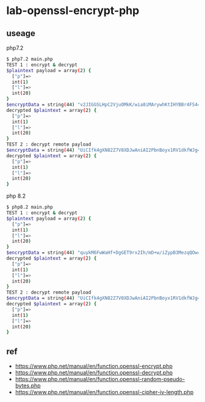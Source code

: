 # lab-openssl-encrypt-php

## useage
php7.2
```sh
$ php7.2 main.php 
TEST 1 : encrypt & decrypt
$plaintext payload = array(2) {
  ["p"]=>
  int(1)
  ["l"]=>
  int(20)
}
$encryptData = string(44) "v2JIGGSLHpC2VjuOMkK/wia8iMArywhKtIHYBBr4FS4="
decrypted $plaintext = array(2) {
  ["p"]=>
  int(1)
  ["l"]=>
  int(20)
}
TEST 2 : decrypt remote payload
$encryptData = string(44) "UiCIfk4gXN82Z7V8XDJwAniAI2PbnBoyx1RV1dkfWJg="
decrypted $plaintext = array(2) {
  ["p"]=>
  int(1)
  ["l"]=>
  int(20)
}

```



php 8.2
```sh
$ php8.2 main.php 
TEST 1 : encrypt & decrypt
$plaintext payload = array(2) {
  ["p"]=>
  int(1)
  ["l"]=>
  int(20)
}
$encryptData = string(44) "quykM6FwWaHf+DgGET9rx2Ih/mD+w/iZypB3MezqQOw="
decrypted $plaintext = array(2) {
  ["p"]=>
  int(1)
  ["l"]=>
  int(20)
}
TEST 2 : decrypt remote payload
$encryptData = string(44) "UiCIfk4gXN82Z7V8XDJwAniAI2PbnBoyx1RV1dkfWJg="
decrypted $plaintext = array(2) {
  ["p"]=>
  int(1)
  ["l"]=>
  int(20)
}

```

## ref
* https://www.php.net/manual/en/function.openssl-encrypt.php
* https://www.php.net/manual/en/function.openssl-decrypt.php
* https://www.php.net/manual/en/function.openssl-random-pseudo-bytes.php
* https://www.php.net/manual/en/function.openssl-cipher-iv-length.php
